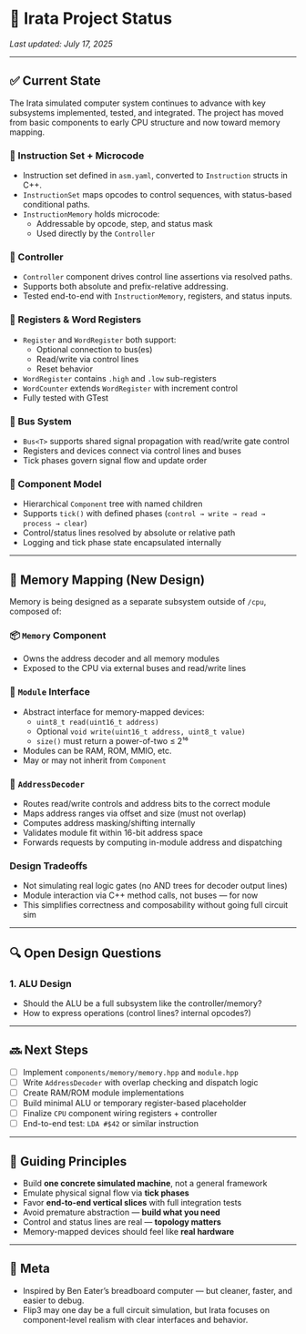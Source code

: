 # 🧾 Irata Project Status

_Last updated: July 17, 2025_

---

## ✅ Current State

The Irata simulated computer system continues to advance with key subsystems implemented, tested, and integrated. The project has moved from basic components to early CPU structure and now toward memory mapping.

### 🧠 Instruction Set + Microcode
- Instruction set defined in `asm.yaml`, converted to `Instruction` structs in C++.
- `InstructionSet` maps opcodes to control sequences, with status-based conditional paths.
- `InstructionMemory` holds microcode:
  - Addressable by opcode, step, and status mask
  - Used directly by the `Controller`

### 🧠 Controller
- `Controller` component drives control line assertions via resolved paths.
- Supports both absolute and prefix-relative addressing.
- Tested end-to-end with `InstructionMemory`, registers, and status inputs.

### 🧰 Registers & Word Registers
- `Register` and `WordRegister` both support:
  - Optional connection to bus(es)
  - Read/write via control lines
  - Reset behavior
- `WordRegister` contains `.high` and `.low` sub-registers
- `WordCounter` extends `WordRegister` with increment control
- Fully tested with GTest

### 🔌 Bus System
- `Bus<T>` supports shared signal propagation with read/write gate control
- Registers and devices connect via control lines and buses
- Tick phases govern signal flow and update order

### 🧰 Component Model
- Hierarchical `Component` tree with named children
- Supports `tick()` with defined phases (`control → write → read → process → clear`)
- Control/status lines resolved by absolute or relative path
- Logging and tick phase state encapsulated internally

---

## 🧩 Memory Mapping (New Design)

Memory is being designed as a separate subsystem outside of `/cpu`, composed of:

### 📦 `Memory` Component
- Owns the address decoder and all memory modules
- Exposed to the CPU via external buses and read/write lines

### 🧰 `Module` Interface
- Abstract interface for memory-mapped devices:
  - `uint8_t read(uint16_t address)`
  - Optional `void write(uint16_t address, uint8_t value)`
  - `size()` must return a power-of-two ≤ 2¹⁶
- Modules can be RAM, ROM, MMIO, etc.
- May or may not inherit from `Component`

### 🧠 `AddressDecoder`
- Routes read/write controls and address bits to the correct module
- Maps address ranges via offset and size (must not overlap)
- Computes address masking/shifting internally
- Validates module fit within 16-bit address space
- Forwards requests by computing in-module address and dispatching

### Design Tradeoffs
- Not simulating real logic gates (no AND trees for decoder output lines)
- Module interaction via C++ method calls, not buses — for now
- This simplifies correctness and composability without going full circuit sim

---

## 🔍 Open Design Questions

### 1. **ALU Design**
- Should the ALU be a full subsystem like the controller/memory?
- How to express operations (control lines? internal opcodes?)

---

## 🔜 Next Steps

- [ ] Implement `components/memory/memory.hpp` and `module.hpp`
- [ ] Write `AddressDecoder` with overlap checking and dispatch logic
- [ ] Create RAM/ROM module implementations
- [ ] Build minimal ALU or temporary register-based placeholder
- [ ] Finalize `CPU` component wiring registers + controller
- [ ] End-to-end test: `LDA #$42` or similar instruction

---

## 🌱 Guiding Principles

- Build **one concrete simulated machine**, not a general framework
- Emulate physical signal flow via **tick phases**
- Favor **end-to-end vertical slices** with full integration tests
- Avoid premature abstraction — **build what you need**
- Control and status lines are real — **topology matters**
- Memory-mapped devices should feel like **real hardware**

---

## 🧠 Meta

- Inspired by Ben Eater’s breadboard computer — but cleaner, faster, and easier to debug.
- Flip3 may one day be a full circuit simulation, but Irata focuses on component-level realism with clear interfaces and behavior.

